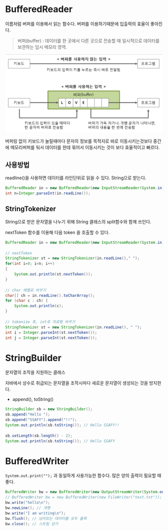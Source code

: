 

# BufferedReader

이름처럼 버퍼를 이용해서 읽는 함수다. 버퍼를 이용하기때문에 입출력의 효율이 좋아진다.

> 버퍼(buffer) : 데이터를 한 곳에서 다른 곳으로 전송할 때 일시적으로 데이터를 보관하는 임시 메모리 영역.

![image-20210210102100333](images/image-20210210102100333.png)

버퍼링 없이 키보드가 눌릴때마다 문자의 정보를 목적지로 바로 이동시키는것보다 중간에 메모리버퍼를 둬서 데이터를 한데 묶어서 이동시키는 것이 보다 효율적이고 빠르다.



## 사용방법

readline()을 사용하면 데이터를 라인단위로 읽을 수 있다. String으로 받는다.

```java
BufferedReader in = new BufferedReader(new InputStreamReader(System.in));
int n=Integer.parseInt(in.readLine());

```



## StringTokenizer

String으로 받은 문자열을 나누기 위해 String 클래스의 split함수와 함께 쓰인다.

nextToken 함수를 이용해 다음 token 을 호출할 수 있다.

```java
BufferedReader in = new BufferedReader(new InputStreamReader(System.in));

// nextToken
StringTokenizer st = new StringTokenizer(in.readLine()," ");
for(int i=0; i<n; i++) 
{
    System.out.println(st.nextToken());
}

// char 배열로 바꾸기
char[] ch = in.readLine().toCharArray();
for (char c : ch) {
    System.out.println(c);
}

// tokenize 후, int로 자료형 바꾸기
StringTokenizer st = new StringTokenizer(in.readLine(), " ");
int i = Integer.parseInt(st.nextToken());
int j = Integer.parseInt(st.nextToken());

```





# StringBuilder

문자열의 조작을 지원하는 클래스

자바에서 상수로 취급되는 문자열을 조작시마다 새로운 문자열이 생성되는 것을 방지한다.

- append(), toString()



```java
StringBuilder sb = new StringBuilder();
sb.append("Hello ");
sb.append("SSAFY").append("!!");
System.out.println(sb.toString()); // Hello SSAFY!!

sb.setLength(sb.length() - 2);
System.out.println(sb.toString()); // Hello SSAFY
```





# BufferedWriter

`System.out.print("");` 과 동일하게 사용가능한 함수다. 많은 양의 출력이 필요할 때 좋다.



```java
BufferedWriter bw = new BufferedWriter(new OutputStreamWriter(System.out));//선언
// BufferedWriter bw = new BufferedWriter(new FileWriter("test.txt"));
bw.write("hello\n");
bw.newLine(); // 개행
bw.write("I am writing\n");
bw.flush(); // 남아있는 데이터를 모두 출력
bw.close(); // 스트림 닫기
```

